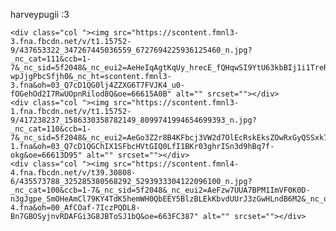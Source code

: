  harveypugii :3 
 <!DOCTYPE html>
<html lang="en">
<head>
  <meta charset="UTF-8">
  <meta name="viewport" content="width=device-width, initial-scale=1.0">
  <title>Bootstrap 12 Column Grid Example</title>
  <link href="https://stackpath.bootstrapcdn.com/bootstrap/4.5.2/css/bootstrap.min.css" rel="stylesheet">
  <style>
    .custom-grid {
      background-color: #fd041d;
      border: 1px solid #fb031c;
      padding: 20px;
    }
    img{
      max-width: 100%;
      max-height: 100%;
    }
    .row{
            border: 5px solid rgb(244, 2, 2);
            color: rgb(248, 4, 4);
        }
        .col-12{
            border: 5px solid rgb(238, 7, 7);
            display: flex;
            justify-content: center;
            align-items: center;
        }
        .col-3{
            border: 5px solid rgb(249, 3, 3);
            display: flex;
            justify-content: center;
            align-items: center;
        }
        .col-9{
           border: 5px solid rgb(253, 4, 4);
           display: flex;
           justify-content: center;
           align-items: center;
        }
  </style>
</head>
<body>
  

<div class="container-fluid">
    

    
    
    <div class="col "><img src="https://scontent.fmnl3-3.fna.fbcdn.net/v/t1.15752-9/437653322_347267445036559_6727694225936125460_n.jpg?_nc_cat=111&ccb=1-7&_nc_sid=5f2048&_nc_eui2=AeHeIqAgtKqUy_hrecE_fQHqwSI9YtU63kbBIj1i1TreRiAihsF__WcP4Bl2fBY_r7Myiz91g7Xt5vxn_x2__l1n&_nc_ohc=1VGQC4HYEnYQ7kNvgGxZRzz&_nc_oc=Adg4AwQVqmtvttRUG6OhRbwtogZ9c7dxhmJM3tEjTUmd0PLPDqCHq-wpJjgPbcSfjh0&_nc_ht=scontent.fmnl3-3.fna&oh=03_Q7cD1QG0lj4ZZXG6T7FVJK4_u0-fOGehOd2I7RwUOpnRilod8Q&oe=66615A0B" alt="" srcset=""></div>
    <div class="col "><img src="https://scontent.fmnl3-1.fna.fbcdn.net/v/t1.15752-9/417238237_1586330358782149_8099741994654699393_n.jpg?_nc_cat=110&ccb=1-7&_nc_sid=5f2048&_nc_eui2=AeGo3Z2r8B4KFbcj3VW2d7OlEcRskEksZOwRxGyQSSxk7LRhxRqSbx0RRs_B3W2pfnjY7xeAcpgmYBGZVD7tzNP0&_nc_ohc=nHqidYDgQWIQ7kNvgFAfxMY&_nc_ht=scontent.fmnl3-1.fna&oh=03_Q7cD1QGChIX1SFbcHVtGIQ0LfI1BKr03ghrISn3d9hBq7f-okg&oe=66613D95" alt="" srcset=""></div>
    <div class="col "><img src="https://scontent.fmnl4-4.fna.fbcdn.net/v/t39.30808-6/435573788_325285380568292_5293933304122096100_n.jpg?_nc_cat=100&ccb=1-7&_nc_sid=5f2048&_nc_eui2=AeFzw7UUA7BPM1ImVF0K0D-n3gJgpe_SmOHeAmCl79KY4TdK5hemWH0QbEEY5BlzBLEkKbvdUUrJ3zGwHLndB6M2&_nc_ohc=iOouDeJ4XXEQ7kNvgGbBS9b&_nc_ht=scontent.fmnl4-4.fna&oh=00_AfCOaf-7IczPQDL8-Bn7GBOSyjnvRDAFGi3G8JBToSJ1bQ&oe=663FC387" alt="" srcset=""></div>

  </div>
  </div>
</div>

</body>
</html>

